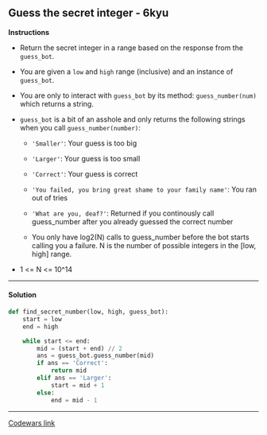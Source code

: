 ## Guess the secret integer - 6kyu

**Instructions**

- Return the secret integer in a range based on the response from the `guess_bot`.

- You are given a `low` and `high` range (inclusive) and an instance of `guess_bot`.

- You are only to interact with `guess_bot` by its method: `guess_number(num)` which returns a string.

- `guess_bot` is a bit of an asshole and only returns the following strings when you call `guess_number(number)`:

    - `'Smaller'`: Your guess is too big

    - `'Larger'`: Your guess is too small

    - `'Correct'`: Your guess is correct

    - `'You failed, you bring great shame to your family name'`: You ran out of tries

    - `'What are you, deaf?'`: Returned if you continously call guess_number after you already guessed the correct number

    - You only have log2(N) calls to guess_number before the bot starts calling you a failure. N is the number of possible integers in the [low, high] range.

- 1 <= N <= 10^14

---

#### Solution

```python
def find_secret_number(low, high, guess_bot):
    start = low
    end = high

    while start <= end:
        mid = (start + end) // 2
        ans = guess_bot.guess_number(mid)
        if ans == 'Correct':
            return mid
        elif ans == 'Larger':
            start = mid + 1
        else:
            end = mid - 1
```

---

[Codewars link](https://www.codewars.com/kata/5749b2fc8bf8b6fbd3001ff3)
